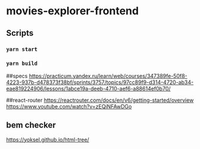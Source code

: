 # movies-explorer-frontend


## Scripts
### `yarn start`
### `yarn build`

##specs
https://practicum.yandex.ru/learn/web/courses/347389fe-50f8-4223-937b-d478373f38bf/sprints/3757/topics/97cc89f9-d314-4720-ab34-eae819224906/lessons/1abce19a-deeb-4710-aef6-a88614ef0b70/


##react-router
https://reactrouter.com/docs/en/v6/getting-started/overview
https://www.youtube.com/watch?v=zEQiNFAwDGo


## bem checker
https://yoksel.github.io/html-tree/